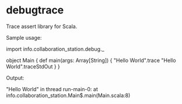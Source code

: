 # debugtrace
Trace assert library for Scala.

Sample usage:

import info.collaboration_station.debug._

object Main {
  def main(args: Array[String]) {
    "Hello World".trace
    "Hello World".traceStdOut
  }
}

Output:

"Hello World" in thread run-main-0:
        at info.collaboration_station.Main$.main(Main.scala:8)
